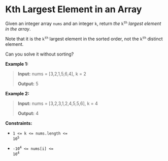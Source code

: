 # Kth Largest Element in an Array

Given an integer array <code>nums</code> and an integer <code>k</code>, return *the* <code>k<sup>th</sup></code> *largest element in the array*.

Note that it is the <code>k<sup>th</sup></code> largest element in the sorted order, not the <code>k<sup>th</sup></code> distinct element.

Can you solve it without sorting?


**Example 1:**
>
> **Input:** nums = [3,2,1,5,6,4], k = 2
>
> **Output:** 5

**Example 2:**
>
> **Input:** nums = [3,2,3,1,2,4,5,5,6], k = 4
>
> **Output:** 4


**Constraints:**

- <code>1 &lt;= k &lt;= nums.length &lt;= 10<sup>5</sup></code>

- <code>-10<sup>4</sup> &lt;= nums[i] &lt;= 10<sup>4</sup></code>
